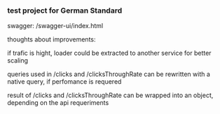 ### test project for German Standard

swagger: /swagger-ui/index.html


thoughts about improvements:

if trafic is hight, loader could be extracted to another service for better scaling

queries used in /clicks and /clicksThroughRate can be rewritten with a native query, if perfomance is requered

result of /clicks and /clicksThroughRate can be wrapped into an object, depending on the api requeriments
